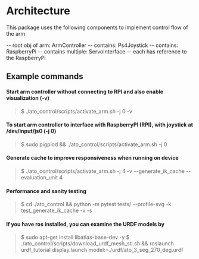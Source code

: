# Architecture

This package uses the following components to implement control flow of the arm

-- root obj of arm: ArmController
  -- contains: Ps4Joystick
  -- contains: RaspberryPi
  -- contains multiple: ServoInterface
      -- each has reference to the RaspberryPi

## Example commands

#### Start arm controller without connecting to RPI and also enable visualization (-v)
> $ ./ato_control/scripts/activate_arm.sh -j 0 -v

#### To start arm controller to interface with RaspberryPI (RPI), with joystick at /dev/input/js0 (-j 0)
> $ sudo pigpiod && ./ato_control/scripts/activate_arm.sh -j 0

#### Generate cache to improve responsiveness when running on device
> $ ./ato_control/scripts/activate_arm.sh -j 4 -v --generate_ik_cache --evaluation_unit 4

#### Performance and sanity testing
> $ cd ./ato_control && python -m pytest tests/ --profile-svg -k test_generate_ik_cache -v -s

#### If you have ros installed, you can examine the URDF models by

> $ sudo apt-get install libatlas-base-dev -y
> $ ./ato_control/scripts/download_urdf_mesh_stl.sh && roslaunch urdf_tutorial display.launch model:=./urdf/ato_3_seg_270_deg.urdf